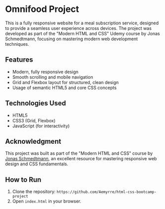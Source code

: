 # Omnifood Project

This is a fully responsive website for a meal subscription service, designed to provide a seamless user experience across devices. The project was developed as part of the "Modern HTML and CSS" Udemy course by Jonas Schmedtmann, focusing on mastering modern web development techniques.

## Features

- Modern, fully responsive design
- Smooth scrolling and mobile navigation
- Grid and Flexbox layout for structured, clean design
- Usage of semantic HTML5 and core CSS concepts

## Technologies Used

- HTML5
- CSS3 (Grid, Flexbox)
- JavaScript (for interactivity)

## Acknowledgment

This project was built as part of the "Modern HTML and CSS" course by [Jonas Schmedtmann](https://www.udemy.com/share/101Wtc/), an excellent resource for mastering responsive web design and CSS fundamentals.

## How to Run

1. Clone the repository:
   `https://github.com/Aemyrre/html-css-bootcamp-project`
2. Open `index.html` in your browser.
